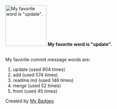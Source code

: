 <img src="https://github.com/my-badges/my-badges/blob/master/src/all-badges/favorite-word/favorite-word.png?raw=true" alt="My favorite word is &quot;update&quot;." title="My favorite word is &quot;update&quot;." width="128">
<strong>My favorite word is &quot;update&quot;.</strong>
<br><br>

My favorite commit message words are:

1. update (used 804 times)
2. add (used 574 times)
3. readme.md (used 146 times)
4. merge (used 52 times)
5. from (used 45 times)


Created by <a href="https://github.com/my-badges/my-badges">My Badges</a>